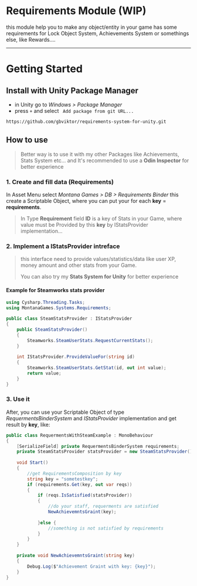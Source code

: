 # Requirements Module (WIP)  
this module help you to make any object/entity in your game has some requirements for Lock Object System, Achievements System or somethings else, like Rewards....

---
# Getting Started

## Install with Unity Package Manager
- in Unity go to *Windows > Package Manager*
- press ` + ` and select ` Add package from git URL...`
```cmd
https://github.com/gbviktor/requirements-system-for-unity.git
```

## How to use

>Better way is to use it with my other Packages like Achievements, Stats System etc...
>and It's recommended to use a **Odin Inspector** for better experience

### 1. Create and fill data (Requirements)
In Asset Menu select *Montana Games > DB > Requirements Binder* this create a Scriptable Object, where you can put your for each **key** = **requirements**. 

> In Type **Requirement** field **ID** is a key of Stats in your Game, where value must be Provided by this **key** by IStatsProvider implementation...

### 2. Implement a IStatsProvider intreface


>this interface need to provide values/statistics/data like user XP, money amount and other stats from your Game.
>
>You can also try my **Stats System for Unity** for better experience

#### Example for Steamworks stats provider

```csharp
using Cysharp.Threading.Tasks;
using MontanaGames.Systems.Requirements;

public class SteamStatsProvider : IStatsProvider
{            
	public SteamStatsProvider()
	{
		Steamworks.SteamUserStats.RequestCurrentStats();
	}
	
	int IStatsProvider.ProvideValueFor(string id)
	{
		Steamworks.SteamUserStats.GetStat(id, out int value);
		return value;
	}
}
```

### 3. Use it

After, you can use your Scriptable Object of type *RequermentsBinderSystem* and *IStatsProvider* implementation and get result by **key**, like:

```csharp
public class RequermentsWithSteamExample : MonoBehaviour
{
	[SerializeField] private RequermentsBinderSystem requirements;
	private SteamStatsProvider statsProvider = new SteamStatsProvider();
	
	void Start()
	{
		//get RequirementsComposition by key
		string key = "sometestkey";
		if (requirements.Get(key, out var reqs))
		{
			if (reqs.IsSatisfied(statsProvider))
			{
				//do your staff, requerments are satisfied
				NewAchievemntsGraint(key);
				
			}else {
				//something is not satisfied by requirements
			}
		}
	}
	
	private void NewAchievemntsGraint(string key)
	{
		Debug.Log($"Achievement Graint with key: {key}");
	}
}
```



